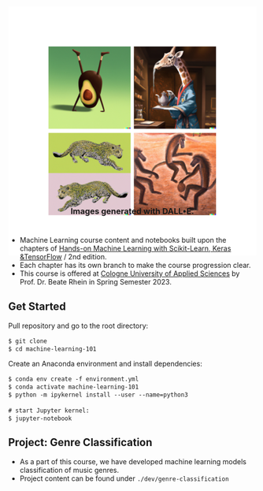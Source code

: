 # Machine Learning 101

<div align="center" style="text-align: center; max-width: 640px; margin: 0 auto; margin-top: -83px; margin-bottom: 40px;">
  <img src="./assets/MLWR-Cover.png" alt="Machine Learning 101">
  <h3 style="text-align:center;margin-top:-103px;">Images generated with DALL•E.</h3>
</div>

- Machine Learning course content and notebooks built upon the chapters of [Hands-on Machine Learning with Scikit-Learn, Keras &TensorFlow](https://www.oreilly.com/library/view/hands-on-machine-learning/9781492032632/) / 2nd edition.
- Each chapter has its own branch to make the course progression clear.
- This course is offered at [Cologne University of Applied Sciences](https://www.th-koeln.de/studium/technische-informatik-master_1197.php) by Prof. Dr. Beate Rhein in Spring Semester 2023.

## Get Started
Pull repository and go to the root directory:
```shell
$ git clone
$ cd machine-learning-101
```

Create an Anaconda environment and install dependencies:
```shell
$ conda env create -f environment.yml
$ conda activate machine-learning-101
$ python -m ipykernel install --user --name=python3

# start Jupyter kernel:
$ jupyter-notebook
```

## Project: Genre Classification
- As a part of this course, we have developed machine learning models classification of music genres.
- Project content can be found under `./dev/genre-classification`